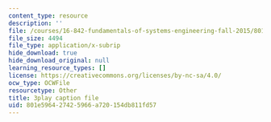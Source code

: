 ```yaml
---
content_type: resource
description: ''
file: /courses/16-842-fundamentals-of-systems-engineering-fall-2015/801e596427425966a720154db811fd57_RsOCnszziDA.vtt
file_size: 4494
file_type: application/x-subrip
hide_download: true
hide_download_original: null
learning_resource_types: []
license: https://creativecommons.org/licenses/by-nc-sa/4.0/
ocw_type: OCWFile
resourcetype: Other
title: 3play caption file
uid: 801e5964-2742-5966-a720-154db811fd57
---
```


